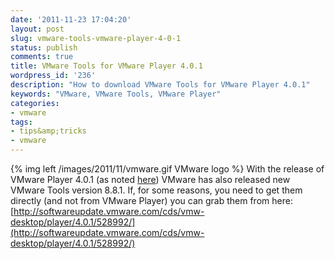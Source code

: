 ```yaml
---
date: '2011-11-23 17:04:20'
layout: post
slug: vmware-tools-vmware-player-4-0-1
status: publish
comments: true
title: VMware Tools for VMware Player 4.0.1
wordpress_id: '236'
description: "How to download VMware Tools for VMware Player 4.0.1"
keywords: "VMware, VMware Tools, VMware Player"
categories:
- vmware
tags:
- tips&amp;tricks
- vmware
---
```


{% img left /images/2011/11/vmware.gif VMware logo %} With the release of VMware Player 4.0.1 (as noted [here](/vmware/vmware-player-4-0-1-announced "VMWare Player 4.0.1 Announced")) VMware has also released new VMware Tools version 8.8.1. If, for some reasons, you need to get them directly (and not from VMware Player) you can grab them from here: [http://softwareupdate.vmware.com/cds/vmw-desktop/player/4.0.1/528992/](http://softwareupdate.vmware.com/cds/vmw-desktop/player/4.0.1/528992/)
